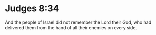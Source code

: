 # Judges 8:34

And the people of Israel did not remember the Lord their God, who had delivered them from the hand of all their enemies on every side,
